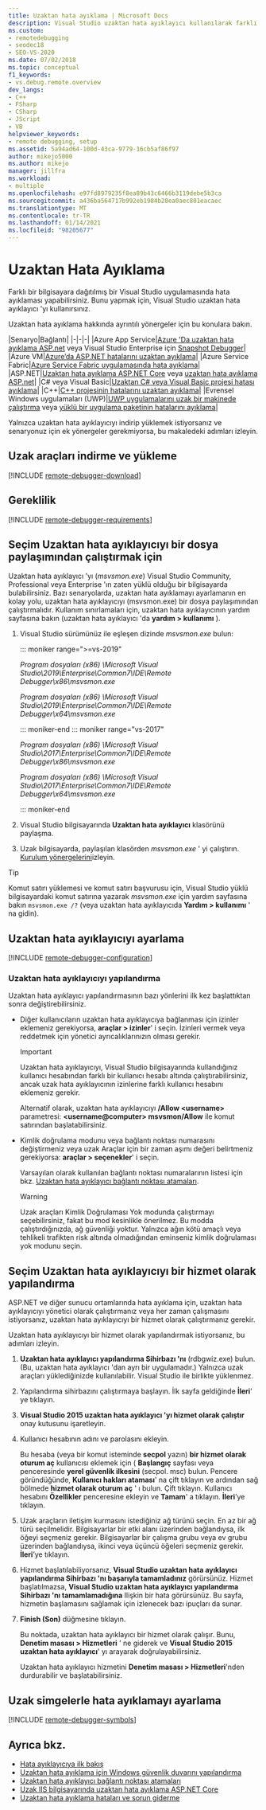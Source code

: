 ```yaml
---
title: Uzaktan hata ayıklama | Microsoft Docs
description: Visual Studio uzaktan hata ayıklayıcı kullanılarak farklı bir bilgisayara dağıtılmış bir Visual Studio uygulamasında hata ayıklayın.
ms.custom:
- remotedebugging
- seodec18
- SEO-VS-2020
ms.date: 07/02/2018
ms.topic: conceptual
f1_keywords:
- vs.debug.remote.overview
dev_langs:
- C++
- FSharp
- CSharp
- JScript
- VB
helpviewer_keywords:
- remote debugging, setup
ms.assetid: 5a94ad64-100d-43ca-9779-16cb5af86f97
author: mikejo5000
ms.author: mikejo
manager: jillfra
ms.workload:
- multiple
ms.openlocfilehash: e97fd8979235f8ea89b43c6466b3119debe5b3ca
ms.sourcegitcommit: a436ba564717b992eb1984b28ea0aec801eacaec
ms.translationtype: MT
ms.contentlocale: tr-TR
ms.lasthandoff: 01/14/2021
ms.locfileid: "98205677"
---
```

# <a name="remote-debugging"></a>Uzaktan Hata Ayıklama
Farklı bir bilgisayara dağıtılmış bir Visual Studio uygulamasında hata ayıklaması yapabilirsiniz. Bunu yapmak için, Visual Studio uzaktan hata ayıklayıcı 'yı kullanırsınız.

Uzaktan hata ayıklama hakkında ayrıntılı yönergeler için bu konulara bakın.

|Senaryo|Bağlantı|
|-|-|-|
|Azure App Service|[Azure 'Da uzaktan hata ayıklama ASP.net](../debugger/remote-debugging-azure.md) veya Visual Studio Enterprise için [Snapshot Debugger](../debugger/debug-live-azure-applications.md)|
|Azure VM|[Azure’da ASP.NET hatalarını uzaktan ayıklama](../debugger/remote-debugging-azure.md)|
|Azure Service Fabric|[Azure Service Fabric uygulamasında hata ayıklama](/azure/service-fabric/service-fabric-debugging-your-application#debug-a-remote-service-fabric-application)|
|ASP.NET|[Uzaktan hata ayıklama ASP.NET Core](../debugger/remote-debugging-aspnet-on-a-remote-iis-computer.md) veya [uzaktan hata ayıklama ASP.net](../debugger/remote-debugging-aspnet-on-a-remote-iis-7-5-computer.md)|
|C# veya Visual Basic|[Uzaktan C# veya Visual Basic projesi hatası ayıklama](../debugger/remote-debugging-csharp.md)|
|C++|[C++ projesinin hatalarını uzaktan ayıklama](../debugger/remote-debugging-cpp.md)|
|Evrensel Windows uygulamaları (UWP)|[UWP uygulamalarını uzak bir makinede çalıştırma](../debugger/run-windows-store-apps-on-a-remote-machine.md) veya [yüklü bir uygulama paketinin hatalarını ayıklama](../debugger/debug-installed-app-package.md)|

Yalnızca uzaktan hata ayıklayıcıyı indirip yüklemek istiyorsanız ve senaryonuz için ek yönergeler gerekmiyorsa, bu makaledeki adımları izleyin.

## <a name="download-and-install-the-remote-tools"></a>Uzak araçları indirme ve yükleme

[!INCLUDE [remote-debugger-download](../debugger/includes/remote-debugger-download.md)]

## <a name="requirements"></a><a name="requirements_msvsmon"></a> Gereklilik

[!INCLUDE [remote-debugger-requirements](../debugger/includes/remote-debugger-requirements.md)]

## <a name="optional-to-run-the-remote-debugger-from-a-file-share"></a><a name="fileshare_msvsmon"></a> Seçim Uzaktan hata ayıklayıcıyı bir dosya paylaşımından çalıştırmak için

Uzaktan hata ayıklayıcı 'yı (*msvsmon.exe*) Visual Studio Community, Professional veya Enterprise 'ın zaten yüklü olduğu bir bilgisayarda bulabilirsiniz. Bazı senaryolarda, uzaktan hata ayıklamayı ayarlamanın en kolay yolu, uzaktan hata ayıklayıcıyı (msvsmon.exe) bir dosya paylaşımından çalıştırmalıdır. Kullanım sınırlamaları için, uzaktan hata ayıklayıcının yardım sayfasına bakın (uzaktan hata ayıklayıcı 'da **yardım > kullanımı** ).

1. Visual Studio sürümünüz ile eşleşen dizinde *msvsmon.exe* bulun:

   ::: moniker range=">=vs-2019"

   *Program dosyaları (x86) \Microsoft Visual Studio\2019\Enterprise\Common7\IDE\Remote Debugger\x86\msvsmon.exe*

   *Program dosyaları (x86) \Microsoft Visual Studio\2019\Enterprise\Common7\IDE\Remote Debugger\x64\msvsmon.exe*

   ::: moniker-end
   ::: moniker range="vs-2017"

   *Program dosyaları (x86) \Microsoft Visual Studio\2017\Enterprise\Common7\IDE\Remote Debugger\x86\msvsmon.exe*

   *Program dosyaları (x86) \Microsoft Visual Studio\2017\Enterprise\Common7\IDE\Remote Debugger\x64\msvsmon.exe*

   ::: moniker-end

2. Visual Studio bilgisayarında **Uzaktan hata ayıklayıcı** klasörünü paylaşma.

3. Uzak bilgisayarda, paylaşılan klasörden *msvsmon.exe* ' yi çalıştırın. [Kurulum yönergelerini](#bkmk_setup)izleyin.

> [!TIP]
> Komut satırı yüklemesi ve komut satırı başvurusu için, Visual Studio yüklü bilgisayardaki komut satırına yazarak *msvsmon.exe* için yardım sayfasına bakın ``msvsmon.exe /?`` (veya uzaktan hata ayıklayıcıda **Yardım > kullanımı** ' na gidin).

## <a name="set-up-the-remote-debugger"></a><a name="bkmk_setup"></a> Uzaktan hata ayıklayıcıyı ayarlama

[!INCLUDE [remote-debugger-configuration](../debugger/includes/remote-debugger-configuration.md)]

### <a name="configure-the-remote-debugger"></a><a name="configure_msvsmon"></a> Uzaktan hata ayıklayıcıyı yapılandırma
Uzaktan hata ayıklayıcı yapılandırmasının bazı yönlerini ilk kez başlattıktan sonra değiştirebilirsiniz.

- Diğer kullanıcıların uzaktan hata ayıklayıcıya bağlanması için izinler eklemeniz gerekiyorsa, **araçlar > izinler**' i seçin. İzinleri vermek veya reddetmek için yönetici ayrıcalıklarınızın olması gerekir.

     > [!IMPORTANT]
     > Uzaktan hata ayıklayıcıyı, Visual Studio bilgisayarında kullandığınız kullanıcı hesabından farklı bir kullanıcı hesabı altında çalıştırabilirsiniz, ancak uzak hata ayıklayıcının izinlerine farklı kullanıcı hesabını eklemeniz gerekir.

     Alternatif olarak, uzaktan hata ayıklayıcıyı **/Allow \<username>** parametresi: **\<username@computer> msvsmon/Allow** ile komut satırından başlatabilirsiniz.

- Kimlik doğrulama modunu veya bağlantı noktası numarasını değiştirmeniz veya uzak Araçlar için bir zaman aşımı değeri belirtmeniz gerekiyorsa: **araçlar > seçenekler**' i seçin.

     Varsayılan olarak kullanılan bağlantı noktası numaralarının listesi için bkz. [Uzaktan hata ayıklayıcı bağlantı noktası atamaları](../debugger/remote-debugger-port-assignments.md).

     > [!WARNING]
     > Uzak araçları Kimlik Doğrulaması Yok modunda çalıştırmayı seçebilirsiniz, fakat bu mod kesinlikle önerilmez. Bu modda çalıştırdığınızda, ağ güvenliği yoktur. Yalnızca ağın kötü amaçlı veya tehlikeli trafikten risk altında olmadığından eminseniz kimlik doğrulaması yok modunu seçin.

## <a name="optional-configure-the-remote-debugger-as-a-service"></a><a name="bkmk_configureService"></a> Seçim Uzaktan hata ayıklayıcıyı bir hizmet olarak yapılandırma
ASP.NET ve diğer sunucu ortamlarında hata ayıklama için, uzaktan hata ayıklayıcıyı yönetici olarak çalıştırmanız veya her zaman çalışmasını istiyorsanız, uzaktan hata ayıklayıcıyı bir hizmet olarak çalıştırmanız gerekir.

 Uzaktan hata ayıklayıcıyı bir hizmet olarak yapılandırmak istiyorsanız, bu adımları izleyin.

1. **Uzaktan hata ayıklayıcı yapılandırma Sihirbazı 'nı** (rdbgwiz.exe) bulun. (Bu, uzaktan hata ayıklayıcı 'dan ayrı bir uygulamadır.) Yalnızca uzak araçları yüklediğinizde kullanılabilir. Visual Studio ile birlikte yüklenmez.

2. Yapılandırma sihirbazını çalıştırmaya başlayın. İlk sayfa geldiğinde **İleri**' ye tıklayın.

3. **Visual Studio 2015 uzaktan hata ayıklayıcı 'yı hizmet olarak çalıştır** onay kutusunu işaretleyin.

4. Kullanıcı hesabının adını ve parolasını ekleyin.

    Bu hesaba (veya bir komut isteminde **secpol** yazın) **bir hizmet olarak oturum aç** kullanıcısı eklemek için ( **Başlangıç** sayfası veya penceresinde **yerel güvenlik ilkesini** (secpol. msc) bulun. Pencere göründüğünde, **Kullanıcı hakları ataması**' na çift tıklayın ve ardından sağ bölmede **hizmet olarak oturum aç** ' ı bulun. Çift tıklayın. Kullanıcı hesabını **Özellikler** penceresine ekleyin ve **Tamam**' a tıklayın. **İleri**’ye tıklayın.

5. Uzak araçların iletişim kurmasını istediğiniz ağ türünü seçin. En az bir ağ türü seçilmelidir. Bilgisayarlar bir etki alanı üzerinden bağlandıysa, ilk öğeyi seçmeniz gerekir. Bilgisayarlar bir çalışma grubu veya ev grubu üzerinden bağlandıysa, ikinci veya üçüncü öğeleri seçmeniz gerekir. **İleri**’ye tıklayın.

6. Hizmet başlatılabiliyorsanız, **Visual Studio uzaktan hata ayıklayıcı yapılandırma Sihirbazı 'nı başarıyla tamamladınız** görürsünüz. Hizmet başlatılmazsa, **Visual Studio uzaktan hata ayıklayıcı yapılandırma Sihirbazı 'nı tamamlamadığına** Ilişkin bir hata görürsünüz. Bu sayfa, hizmetin başlamasını sağlamak için izlenecek bazı ipuçları da sunar.

7. **Finish (Son)** düğmesine tıklayın.

   Bu noktada, uzaktan hata ayıklayıcı bir hizmet olarak çalışır. Bunu, **Denetim masası > Hizmetleri** ' ne giderek ve **Visual Studio 2015 uzaktan hata ayıklayıcı**' yı arayarak doğrulayabilirsiniz.

   Uzaktan hata ayıklayıcı hizmetini **Denetim masası > Hizmetleri**'nden durdurabilir ve başlatabilirsiniz.

## <a name="set-up-debugging-with-remote-symbols"></a>Uzak simgelerle hata ayıklamayı ayarlama

[!INCLUDE [remote-debugger-symbols](../debugger/includes/remote-debugger-symbols.md)]

## <a name="see-also"></a>Ayrıca bkz.

- [Hata ayıklayıcıya ilk bakış](../debugger/debugger-feature-tour.md)
- [Uzaktan hata ayıklama için Windows güvenlik duvarını yapılandırma](../debugger/configure-the-windows-firewall-for-remote-debugging.md)
- [Uzaktan hata ayıklayıcı bağlantı noktası atamaları](../debugger/remote-debugger-port-assignments.md)
- [Uzak IIS bilgisayarında uzaktan hata ayıklama ASP.NET Core](../debugger/remote-debugging-aspnet-on-a-remote-iis-computer.md)
- [Uzaktan hata ayıklama hataları ve sorun giderme](../debugger/remote-debugging-errors-and-troubleshooting.md)